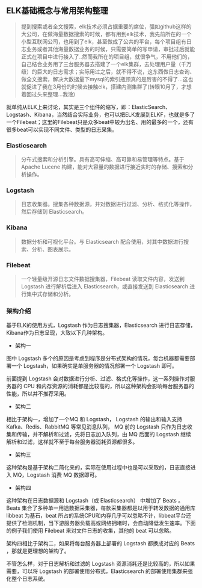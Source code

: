 <!--
 * @Description: 
 * @Version: Beata1.0
 * @Autor: 【B站&公众号】Rong姐姐好可爱
 * @Date: 2020-09-16 23:20:39
 * @LastEditors: 【B站&公众号】Rong姐姐好可爱
 * @LastEditTime: 2020-09-16 23:52:50
-->
<!--
 * @Description: 
 * @Version: Beata1.0
 * @Autor: 【B站&公众号】Rong姐姐好可爱
 * @Date: 2020-09-16 23:20:39
 * @LastEditors: 【B站&公众号】Rong姐姐好可爱
 * @LastEditTime: 2020-09-16 23:50:42
-->


## ELK基础概念与常用架构整理

> 提到搜索或者全文搜索，elk技术必须占据重要的席位，强如github这样的大公司，在做海量数据搜索的时候，都有用到elk技术，我先前所在的一个小型互联网公司，也用到了elk，甚至做成了公共的平台，每个项目组有日志业务或者其他海量数据业务的时候，只需要简单的写申请，审批过后就能正式在项目中进行接入了..然而我所在的项目组，就很争气，不用他们的，自己结合业务用了三台服务器去搭建了一个elk集群，去处理用户量（千万级）的巨大的日志需求；实际用过之后，就不得不说，这东西做日志查询、做全文搜索，解决大数据量下mysql的索引瓶颈真的是厉害的不得了...这也就促进了我在3月份的时候去接触elk，搭建内测集群了(转眼10月了，才想着回过头来整理...我淦)


就单纯从ELK上来讨论，其实是三个组件的缩写，即：ElasticSearch、Logstash、Kibana，当然结合实际业务，也可以把ELK发展到ELKF，也就是多了一个Filebeat；这里的Filebeat只是众多beat中较为出名、用的最多的一个，还有很多beat可以实现不同文件、类型的日志采集。

### Elasticsearch

> 分布式搜索和分析引擎。具有高可伸缩、高可靠和易管理等特点。基于 Apache Lucene 构建，能对大容量的数据进行接近实时的存储、搜索和分析操作。

### Logstash

> 日志收集器。搜集各种数据源，并对数据进行过滤、分析、格式化等操作，然后存储到 Elasticsearch。

### Kibana

> 数据分析和可视化平台。与 Elasticsearch 配合使用，对其中数据进行搜索、分析、图表展示。

### Filebeat

> 一个轻量级开源日志文件数据搜集器，Filebeat 读取文件内容，发送到 Logstash 进行解析后进入 Elasticsearch，或直接发送到 Elasticsearch 进行集中式存储和分析。

### 架构介绍
基于ELK的使用方式，Logstash 作为日志搜集器，Elasticsearch 进行日志存储，Kibana作为日志呈现，大致以下几种架构。

- 架构一


图中 Logstash 多个的原因是考虑到程序是分布式架构的情况，每台机器都需要部署一个 Logstash，如果确实是单服务器的情况部署一个 Logstash 即可。

前面提到 Logstash 会对数据进行分析、过滤、格式化等操作，这一系列操作对服务器的 CPU 和内存资源的消耗都是比较高的，所以这种架构会影响每台服务器的性能，所以并不推荐采用。

- 架构二



相比于架构一，增加了一个MQ 和 Logstash， Logstash 的输出和输入支持 Kafka、Redis、RabbitMQ 等常见消息队列， MQ 前的 Logstash 只作为日志收集和传输，并不解析和过滤，先将日志加入队列，由 MQ 后面的
Logstash 继续解析和过滤，这样就不至于每台服务器消耗资源都很多。

- 架构三

这种架构是基于架构二简化来的，实际在使用过程中也是可以采取的，日志直接进入 MQ，Logstash 消费 MQ 数据即可。

- 架构四

这种架构在日志数据源和 Logstash（或 Elasticsearch） 中增加了 Beats 。Beats 集合了多种单一用途数据采集器，每款采集器都是以用于转发数据的通用库 libbeat 为基石，beat 所占的系统CPU和内存几乎可以忽略不计，libbeat平台还提供了检测机制，当下游服务器负载高或网络拥堵时，会自动降低发生速率。下面的例子我们使用 Filebeat 来对文件日志的收集，其他的 beat 可以忽略。

架构四相比于架构二，如果将每台服务器上部署的 Logstash 都换成对应的 Beats ，那就是更理想的架构了。

不管怎么样，对于日志解析和过滤的 Logstash 资源消耗还是比较高的，所以如果需要，可以将 Logstash 的部署使用分布式，Elasticsearch 的部署使用集群来强化整个日志系统。